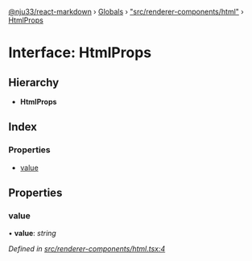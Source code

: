 [@nju33/react-markdown](../README.md) › [Globals](../globals.md) › ["src/renderer-components/html"](../modules/_src_renderer_components_html_.md) › [HtmlProps](_src_renderer_components_html_.htmlprops.md)

# Interface: HtmlProps

## Hierarchy

* **HtmlProps**

## Index

### Properties

* [value](_src_renderer_components_html_.htmlprops.md#value)

## Properties

###  value

• **value**: *string*

*Defined in [src/renderer-components/html.tsx:4](https://github.com/nju33/react-markdown/blob/7fe748e/src/renderer-components/html.tsx#L4)*
